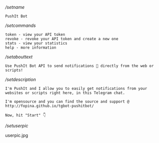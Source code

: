 */setname*

```
PushIt Bot
```

*/setcommands*

```
token - view your API token
revoke - revoke your API token and create a new one
stats - view your statistics
help - more information
```

*/setabouttext*

```
Use PushIt Bot API to send notifications 📣 directly from the web or scripts!
```

*/setdescription*

```
I'm PushIt and I allow you to easily get notifications from your websites or scripts right here, in this Telegram chat.

I'm opensource and you can find the source and support @ http://fopina.github.io/tgbot-pushitbot/

Now, hit "Start" 👇
```

*/setuserpic*

userpic.jpg
